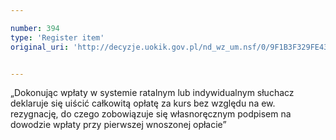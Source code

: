 ```yaml
---

number: 394
type: 'Register item'
original_uri: 'http://decyzje.uokik.gov.pl/nd_wz_um.nsf/0/9F1B3F329FE43D18C12572DD00329536?OpenDocument'


---
```


„Dokonując wpłaty w systemie ratalnym lub indywidualnym słuchacz deklaruje się uiścić całkowitą opłatę za kurs bez względu na ew. rezygnację, do czego zobowiązuje się własnoręcznym podpisem na dowodzie wpłaty przy pierwszej wnoszonej opłacie”
